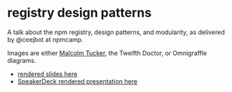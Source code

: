 # registry design patterns

A talk about the npm registry, design patterns, and modularity, as delivered by @ceejbot at npmcamp.

Images are either [Malcolm Tucker](https://en.wikipedia.org/wiki/Malcolm_Tucker), the Twelfth Doctor, or Omnigraffle diagrams.

* [rendered slides here](slides.pdf)
* [SpeakerDeck rendered presentation here](https://speakerdeck.com/ceejbot/design-patterns-and-modularity-in-the-npm-registry)
